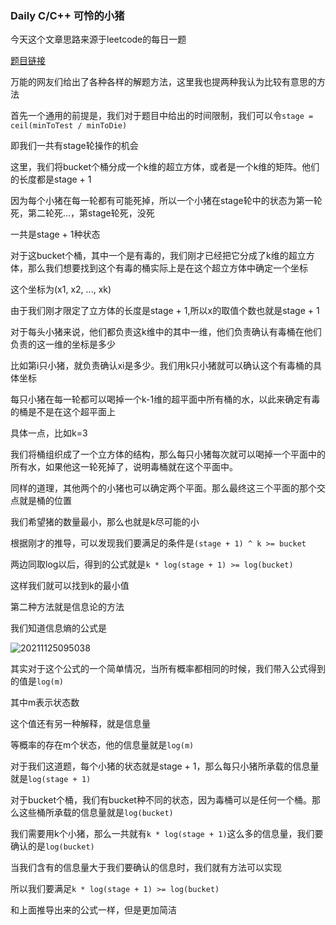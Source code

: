 ### Daily C/C++ 可怜的小猪

今天这个文章思路来源于leetcode的每日一题

[题目链接](https://leetcode-cn.com/problems/poor-pigs/)

万能的网友们给出了各种各样的解题方法，这里我也提两种我认为比较有意思的方法

首先一个通用的前提是，我们对于题目中给出的时间限制，我们可以令`stage = ceil(minToTest / minToDie)`

即我们一共有stage轮操作的机会

这里，我们将bucket个桶分成一个k维的超立方体，或者是一个k维的矩阵。他们的长度都是stage + 1

因为每个小猪在每一轮都有可能死掉，所以一个小猪在stage轮中的状态为第一轮死，第二轮死...，第stage轮死，没死

一共是stage + 1种状态

对于这bucket个桶，其中一个是有毒的，我们刚才已经把它分成了k维的超立方体，那么我们想要找到这个有毒的桶实际上是在这个超立方体中确定一个坐标

这个坐标为(x1, x2, ..., xk)

由于我们刚才限定了立方体的长度是stage + 1,所以x的取值个数也就是stage + 1

对于每头小猪来说，他们都负责这k维中的其中一维，他们负责确认有毒桶在他们负责的这一维的坐标是多少

比如第i只小猪，就负责确认xi是多少。我们用k只小猪就可以确认这个有毒桶的具体坐标

每只小猪在每一轮都可以喝掉一个k-1维的超平面中所有桶的水，以此来确定有毒的桶是不是在这个超平面上

具体一点，比如k=3

我们将桶组织成了一个立方体的结构，那么每只小猪每次就可以喝掉一个平面中的所有水，如果他这一轮死掉了，说明毒桶就在这个平面中。

同样的道理，其他两个的小猪也可以确定两个平面。那么最终这三个平面的那个交点就是桶的位置

我们希望猪的数量最小，那么也就是k尽可能的小

根据刚才的推导，可以发现我们要满足的条件是`(stage + 1) ^ k >= bucket`

两边同取log以后，得到的公式就是`k * log(stage + 1) >= log(bucket)`

这样我们就可以找到k的最小值

第二种方法就是信息论的方法

我们知道信息熵的公式是

![20211125095038](https://picsheep.oss-cn-beijing.aliyuncs.com/pic/20211125095038.png)

其实对于这个公式的一个简单情况，当所有概率都相同的时候，我们带入公式得到的值是`log(m)`

其中m表示状态数

这个值还有另一种解释，就是信息量

等概率的存在m个状态，他的信息量就是`log(m)`

对于我们这道题，每个小猪的状态就是stage + 1，那么每只小猪所承载的信息量就是`log(stage + 1)`

对于bucket个桶，我们有bucket种不同的状态，因为毒桶可以是任何一个桶。那么这些桶所承载的信息量就是`log(bucket)`

我们需要用k个小猪，那么一共就有`k * log(stage + 1)`这么多的信息量，我们要确认的是`log(bucket)`

当我们含有的信息量大于我们要确认的信息时，我们就有方法可以实现

所以我们要满足`k * log(stage + 1) >= log(bucket)`

和上面推导出来的公式一样，但是更加简洁